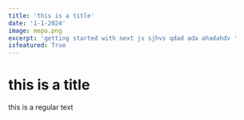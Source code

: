 ```yaml
---
title: 'this is a title'
date: '1-1-2024'    
image: mepo.png
excerpt: 'getting started with next js sjhvs qdad ada ahadahdv '
isfeatured: True
---
```


# this is a title

this is a regular text